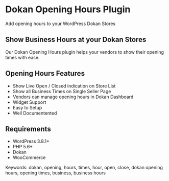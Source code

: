 # Dokan Opening Hours Plugin
Add opening hours to your WordPress Dokan Stores

## Show Business Hours at your Dokan Stores

Our Dokan Opening Hours plugin helps your vendors to show their opening times with ease.

## Opening Hours Features

*   Show Live Open / Closed indication on Store List
*   Show all Business Times on Single Seller Page
*   Vendors can manage opening hours in Dokan Dashboard
*   Widget Support
*   Easy to Setup
*   Well Documentented

## Requirements

*   WordPress 3.8.1+
*   PHP 5.6+
*   Dokan
*   WooCommerce

Keywords: dokan, opening, hours, times, hour, open, close, dokan opening hours, opening times, business, business hours

